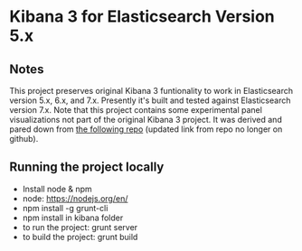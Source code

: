 # Kibana 3 for Elasticsearch Version 5.x

## Notes

This project preserves original Kibana 3 funtionality to work in Elasticsearch version 5.x, 6.x, and 7.x. Presently it's built and tested against Elasticsearch version 7.x. Note that this project contains some experimental panel visualizations not part of the original Kibana 3 project. It was derived and pared down from [the following repo](https://libraries.io/github/childe/kibana-authorization) (updated link from repo no longer on github).

## Running the project locally

* Install node & npm 
 * node: https://nodejs.org/en/
* npm install -g grunt-cli 
* npm install in kibana folder 
* to run the project: grunt server
* to build the project: grunt build